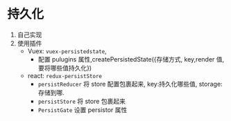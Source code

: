 # 持久化

1. 自己实现
2. 使用插件
    - Vuex: `vuex-persistedstate`,
        - 配置 pulugins 属性,createPersistedState({存储方式, key,render 值,要将哪些值持久化})
    - react: `redux-persistStore`
        - `persistReducer` 将 store 配置包裹起来, key:持久化哪些值, storage:存储到哪.
        - `persistStore` 将 store 包裹起来
        - `PersistGate` 设置 persistor 属性
